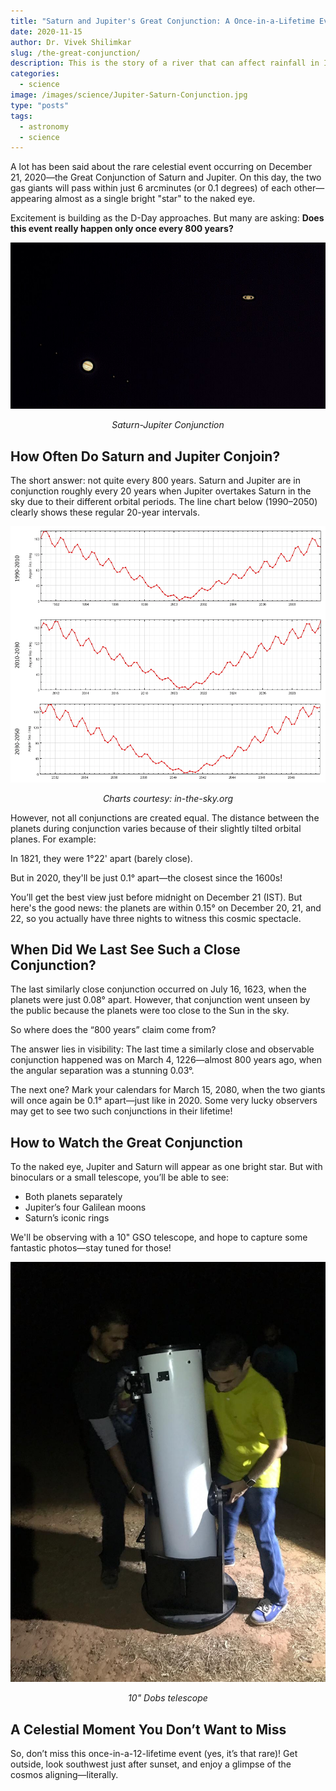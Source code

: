 ```yaml
---
title: "Saturn and Jupiter's Great Conjunction: A Once-in-a-Lifetime Event?"
date: 2020-11-15
author: Dr. Vivek Shilimkar
slug: /the-great-conjunction/
description: This is the story of a river that can affect rainfall in India during monsoon season. Unlike the rivers on the land, this river flows in the ocean
categories:
  - science
image: /images/science/Jupiter-Saturn-Conjunction.jpg
type: "posts"
tags:
  - astronomy
  - science
---
```

A lot has been said about the rare celestial event occurring on December 21, 2020—the Great Conjunction of Saturn and Jupiter. On this day, the two gas giants will pass within just 6 arcminutes (or 0.1 degrees) of each other—appearing almost as a single bright "star" to the naked eye.

Excitement is building as the D-Day approaches. But many are asking:
__Does this event really happen only once every 800 years?__

![Saturn-Jupiter Conjunction](/images/science/Jupiter-Saturn-Conjunction.jpg)
<p style="text-align:center;"><em>Saturn-Jupiter Conjunction</em></p>

## How Often Do Saturn and Jupiter Conjoin?

The short answer: not quite every 800 years. Saturn and Jupiter are in conjunction roughly every 20 years when Jupiter overtakes Saturn in the sky due to their different orbital periods. The line chart below (1990–2050) clearly shows these regular 20-year intervals.

![Charts courtesy: in-the-sky.org](/images/science/conjunction-js-timeline.png)
<p style="text-align:center;"><em>Charts courtesy: in-the-sky.org</em></p>

However, not all conjunctions are created equal. The distance between the planets during conjunction varies because of their slightly tilted orbital planes. For example:

In 1821, they were 1°22' apart (barely close).

But in 2020, they'll be just 0.1° apart—the closest since the 1600s!

You’ll get the best view just before midnight on December 21 (IST).
But here's the good news: the planets are within 0.15° on December 20, 21, and 22, so you actually have three nights to witness this cosmic spectacle.

## When Did We Last See Such a Close Conjunction?

The last similarly close conjunction occurred on July 16, 1623, when the planets were just 0.08° apart. However, that conjunction went unseen by the public because the planets were too close to the Sun in the sky.

So where does the “800 years” claim come from?

The answer lies in visibility:
The last time a similarly close and observable conjunction happened was on March 4, 1226—almost 800 years ago, when the angular separation was a stunning 0.03°.

The next one?
Mark your calendars for March 15, 2080, when the two giants will once again be 0.1° apart—just like in 2020.
Some very lucky observers may get to see two such conjunctions in their lifetime!


## How to Watch the Great Conjunction
To the naked eye, Jupiter and Saturn will appear as one bright star.
But with binoculars or a small telescope, you’ll be able to see:

- Both planets separately
- Jupiter’s four Galilean moons
- Saturn’s iconic rings

We'll be observing with a 10" GSO telescope, and hope to capture some fantastic photos—stay tuned for those!

![10" Dobs telescope](/images/science/10"telescope.jpg)
<p style="text-align:center;"><em>10" Dobs telescope</em></p>

## A Celestial Moment You Don’t Want to Miss
So, don’t miss this once-in-a-12-lifetime event (yes, it’s that rare)!
Get outside, look southwest just after sunset, and enjoy a glimpse of the cosmos aligning—literally.
